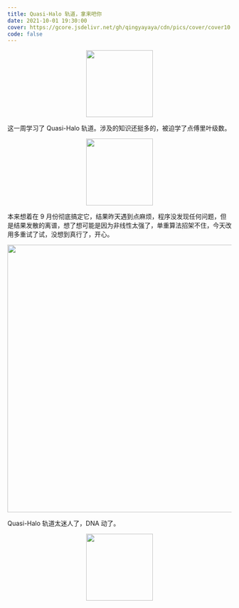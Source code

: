 ```yaml
---
title: Quasi-Halo 轨道，拿来吧你
date: 2021-10-01 19:30:00
cover: https://gcore.jsdelivr.net/gh/qingyayaya/cdn/pics/cover/cover10.png
code: false
---
```



<div style="text-align:center;"><img src="https://gcore.jsdelivr.net/gh/qingyayaya/cdn/pics/post10/vscode.jpg" width="150"/></div>

这一周学习了 Quasi-Halo 轨道。涉及的知识还挺多的，被迫学了点傅里叶级数。

<div style="text-align:center;"><img src="https://gcore.jsdelivr.net/gh/qingyayaya/cdn/pics/post10/dog.jpg" width="150"/></div>

本来想着在 9 月份彻底搞定它，结果昨天遇到点麻烦，程序没发现任何问题，但是结果发散的离谱，想了想可能是因为非线性太强了，单重算法招架不住，今天改用多重试了试，没想到真行了，开心。

<div style="text-align:center;"><img src="https://gcore.jsdelivr.net/gh/qingyayaya/cdn/pics/post10/quasi-halo.png" width="600"/></div>

Quasi-Halo 轨道太迷人了，DNA 动了。

<div style="text-align:center;"><img src="https://gcore.jsdelivr.net/gh/qingyayaya/cdn/pics/post10/happy.gif" width="150"/></div>
